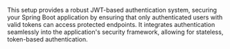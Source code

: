 This setup provides a robust JWT-based authentication system, securing your Spring Boot application by ensuring that only authenticated users with valid tokens can access protected endpoints. It integrates authentication seamlessly into the application's security framework, allowing for stateless, token-based authentication.
